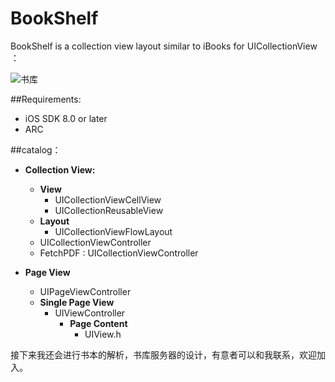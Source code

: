 # BookShelf
BookShelf is a collection view layout similar to iBooks for UICollectionView
：

![书库](http://i1379.photobucket.com/albums/ah147/rSu_rico/CoreData%20Demo_zps3vlrw6vm.gif)

##Requirements:
  * iOS SDK 8.0 or later
  * ARC

##catalog：
* **Collection View:**
  * **View**
    * UICollectionViewCellView
    * UICollectionReusableView
  * **Layout**
    * UICollectionViewFlowLayout
  * UICollectionViewController
  * FetchPDF : UICollectionViewController

* **Page View**
  * UIPageViewController
  * **Single Page View**
    * UIViewController
      * **Page Content**
        * UIView.h


接下来我还会进行书本的解析，书库服务器的设计，有意者可以和我联系，欢迎加入。
